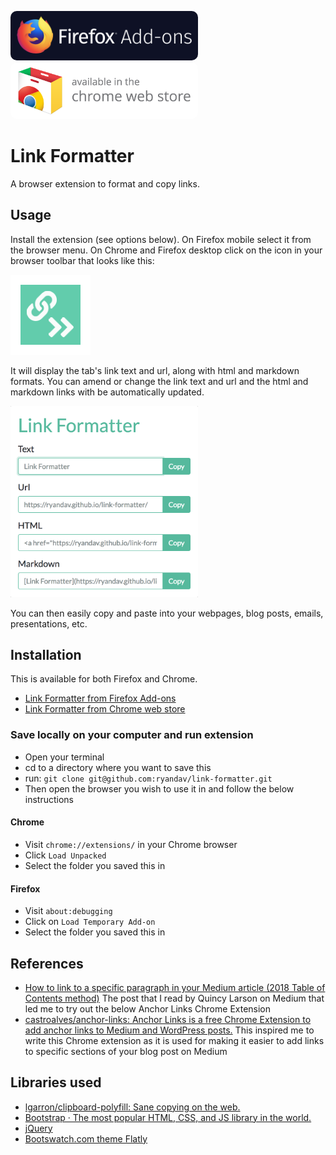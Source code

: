 <head>
  <link rel="shortcut icon" type="image/png" href="/favicon.png">
</head>

<p align="left">
  <a href="https://addons.mozilla.org/en-US/firefox/addon/link-formatter/">
    <img src="images/FirefoxAddOns.png" width="300" style="border-radius: 10px;"/>
  </a>
  <a href="https://chrome.google.com/webstore/detail/link-formatter/ahppkjpijfgfcdpailnodpieckleplma">
    <img src="images/ChromeWebStore.png" width="300" style="border-radius: 10px;"/>
  </a>
</p>

# Link Formatter

A browser extension to format and copy links.

## Usage

Install the extension (see options below). On Firefox mobile select it from the browser menu. On Chrome and Firefox desktop click on the icon in your browser toolbar that looks like this:

![Link Formatter icon](images/link-formatter-icon-128x128.png)

It will display the tab's link text and url, along with html and markdown formats. You can amend or change the link text and url and the html and markdown links with be automatically updated.

<img src="images/screenshot.png" width="300">

You can then easily copy and paste into your webpages, blog posts, emails, presentations, etc.

## Installation

This is available for both Firefox and Chrome.

- [Link Formatter from Firefox Add-ons](https://addons.mozilla.org/en-US/firefox/addon/link-formatter/)
- [Link Formatter from Chrome web store](https://chrome.google.com/webstore/detail/link-formatter/ahppkjpijfgfcdpailnodpieckleplma)

### Save locally on your computer and run extension

- Open your terminal
- cd to a directory where you want to save this
- run: `git clone git@github.com:ryandav/link-formatter.git`
- Then open the browser you wish to use it in and follow the below instructions

#### Chrome
- Visit `chrome://extensions/` in your Chrome browser
- Click `Load Unpacked`
- Select the folder you saved this in

#### Firefox
- Visit `about:debugging`
- Click on `Load Temporary Add-on`
- Select the folder you saved this in

## References

- [How to link to a specific paragraph in your Medium article (2018 Table of Contents method)](https://medium.freecodecamp.org/how-to-link-to-a-specific-paragraph-in-your-medium-article-2018-table-of-contents-method-e66595fea549) The post that I read by Quincy Larson on Medium that led me to try out the below Anchor Links Chrome Extension
- [castroalves/anchor-links: Anchor Links is a free Chrome Extension to add anchor links to Medium and WordPress posts.](https://github.com/castroalves/anchor-links) This inspired me to write this Chrome extension as it is used for making it easier to add links to specific sections of your blog post on Medium

## Libraries used

- [lgarron/clipboard-polyfill: Sane copying on the web.](https://github.com/lgarron/clipboard-polyfill)
- [Bootstrap · The most popular HTML, CSS, and JS library in the world.](https://getbootstrap.com/)
- [jQuery](https://jquery.com/)
- [Bootswatch.com theme Flatly](https://bootswatch.com/flatly/)
